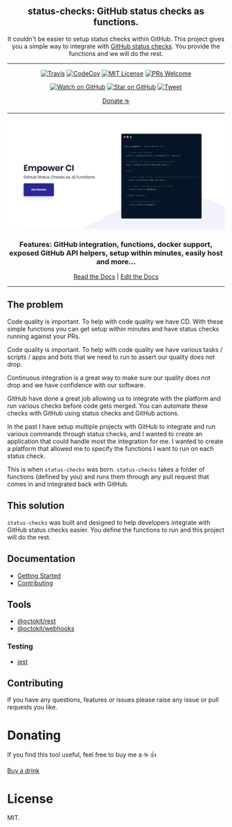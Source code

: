 <div align="center">

<h2>status-checks: GitHub status checks as functions.</h1>

<p>It couldn't be easier to setup status checks within GitHub.
This project gives you a simple way to integrate with <a href="https://help.github.com/en/articles/about-status-checks" target="_blank">GitHub status checks</a>. You provide the functions and we will do the rest.</p>

  <hr />

[![Travis](https://img.shields.io/travis/boyney123/status-checks/master.svg)](https://travis-ci.org/boyney123/status-checks)
[![CodeCov](https://codecov.io/gh/boyney123/status-checks/branch/master/graph/badge.svg?token=AoXW3EFgMP)](https://codecov.io/gh/boyney123/status-checks)
[![MIT License][license-badge]][license]
[![PRs Welcome][prs-badge]][prs]

[![Watch on GitHub][github-watch-badge]][github-watch]
[![Star on GitHub][github-star-badge]][github-star]
[![Tweet][twitter-badge]][twitter]

[Donate ☕](https://www.paypal.me/boyney123/5)

<hr/>
<img alt="header" src="./screenshot.png" />
  <h3>Features: GitHub integration, functions, docker support, exposed GitHub API helpers, setup within minutes, easily host and more...</h2>
  
  [Read the Docs](https://status-checks.netlify.com/) | [Edit the Docs](https://github.com/boyney123/status-checks)

</div>

<hr/>

## The problem

Code quality is important. To help with code quality we have CD. With these simple functions you can get setup within minutes and have status checks running against your PRs.

Code quality is important. To help with code quality we have various tasks / scripts / apps and bots that we need to run to assert our quality does not drop.

Continuous integration is a great way to make sure our quality does not drop and we have confidence with our software.

GitHub have done a great job allowing us to integrate with the platform and run various checks before code gets merged. You can automate these checks with GitHub using status checks and GitHub actions.

In the past I have setup multiple projects with GitHub to integrate and run various commands through status checks, and I wanted to create an application that could handle most the integration for me. I wanted to create a platform that allowed me to specify the functions I want to run on each status check.

This is when `status-checks` was born. `status-checks` takes a folder of functions (defined by you) and runs them through any pull request that comes in and integrated back with GitHub.

## This solution

`status-checks` was built and designed to help developers integrate with GitHub status checks easier. You define the functions to run and this project will do the rest.

## Documentation

- [Getting Started](https://status-checks.netlify.com/docs/getting-started/installation)
- [Contributing](https://status-checks.netlify.com/docs/contributing/contributing)

## Tools

- [@octokit/rest](https://github.com/octokit/rest.js)
- [@octokit/webhooks](https://github.com/octokit/webhooks.js)

### Testing

- [jest](https://jestjs.io/)

## Contributing

If you have any questions, features or issues please raise any issue or pull requests you like.

[spectrum-badge]: https://withspectrum.github.io/badge/badge.svg
[spectrum]: https://spectrum.chat/explore-tech
[license-badge]: https://img.shields.io/github/license/boyney123/status-checks.svg
[license]: https://github.com/boyney123/status-checks/blob/master/LICENSE
[prs-badge]: https://img.shields.io/badge/PRs-welcome-brightgreen.svg?style=flat-square
[prs]: http://makeastatus-checksuest.com
[github-watch-badge]: https://img.shields.io/github/watchers/boyney123/status-checks.svg?style=social
[github-watch]: https://github.com/boyney123/status-checks/watchers
[twitter]: https://twitter.com/intent/tweet?text=Check%20out%20status-checks%20by%20%40boyney123%20https%3A%2F%2Fgithub.com%2Fboyney123%2Fstatus-checks%20%F0%9F%91%8D
[twitter-badge]: https://img.shields.io/twitter/url/https/github.com/boyney123/status-checks.svg?style=social
[github-star-badge]: https://img.shields.io/github/stars/boyney123/status-checks.svg?style=social
[github-star]: https://github.com/boyney123/status-checks/stargazers

# Donating

If you find this tool useful, feel free to buy me a ☕ 👍

[Buy a drink](https://www.paypal.me/boyney123/5)

# License

MIT.
